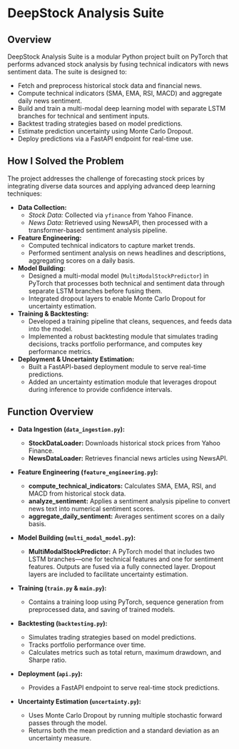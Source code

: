 # DeepStock Analysis Suite

## Overview
DeepStock Analysis Suite is a modular Python project built on PyTorch that performs advanced stock analysis by fusing technical indicators with news sentiment data. The suite is designed to:
- Fetch and preprocess historical stock data and financial news.
- Compute technical indicators (SMA, EMA, RSI, MACD) and aggregate daily news sentiment.
- Build and train a multi-modal deep learning model with separate LSTM branches for technical and sentiment inputs.
- Backtest trading strategies based on model predictions.
- Estimate prediction uncertainty using Monte Carlo Dropout.
- Deploy predictions via a FastAPI endpoint for real-time use.

## How I Solved the Problem
The project addresses the challenge of forecasting stock prices by integrating diverse data sources and applying advanced deep learning techniques:
- **Data Collection:**  
  - *Stock Data:* Collected via `yfinance` from Yahoo Finance.
  - *News Data:* Retrieved using NewsAPI, then processed with a transformer-based sentiment analysis pipeline.
- **Feature Engineering:**  
  - Computed technical indicators to capture market trends.
  - Performed sentiment analysis on news headlines and descriptions, aggregating scores on a daily basis.
- **Model Building:**  
  - Designed a multi-modal model (`MultiModalStockPredictor`) in PyTorch that processes both technical and sentiment data through separate LSTM branches before fusing them.
  - Integrated dropout layers to enable Monte Carlo Dropout for uncertainty estimation.
- **Training & Backtesting:**  
  - Developed a training pipeline that cleans, sequences, and feeds data into the model.
  - Implemented a robust backtesting module that simulates trading decisions, tracks portfolio performance, and computes key performance metrics.
- **Deployment & Uncertainty Estimation:**  
  - Built a FastAPI-based deployment module to serve real-time predictions.
  - Added an uncertainty estimation module that leverages dropout during inference to provide confidence intervals.

## Function Overview
- **Data Ingestion (`data_ingestion.py`):**
  - **StockDataLoader:** Downloads historical stock prices from Yahoo Finance.
  - **NewsDataLoader:** Retrieves financial news articles using NewsAPI.
  
- **Feature Engineering (`feature_engineering.py`):**
  - **compute_technical_indicators:** Calculates SMA, EMA, RSI, and MACD from historical stock data.
  - **analyze_sentiment:** Applies a sentiment analysis pipeline to convert news text into numerical sentiment scores.
  - **aggregate_daily_sentiment:** Averages sentiment scores on a daily basis.
  
- **Model Building (`multi_modal_model.py`):**
  - **MultiModalStockPredictor:** A PyTorch model that includes two LSTM branches—one for technical features and one for sentiment features. Outputs are fused via a fully connected layer. Dropout layers are included to facilitate uncertainty estimation.
  
- **Training (`train.py` & `main.py`):**
  - Contains a training loop using PyTorch, sequence generation from preprocessed data, and saving of trained models.
  
- **Backtesting (`backtesting.py`):**
  - Simulates trading strategies based on model predictions.
  - Tracks portfolio performance over time.
  - Calculates metrics such as total return, maximum drawdown, and Sharpe ratio.
  
- **Deployment (`api.py`):**
  - Provides a FastAPI endpoint to serve real-time stock predictions.
  
- **Uncertainty Estimation (`uncertainty.py`):**
  - Uses Monte Carlo Dropout by running multiple stochastic forward passes through the model.
  - Returns both the mean prediction and a standard deviation as an uncertainty measure.



